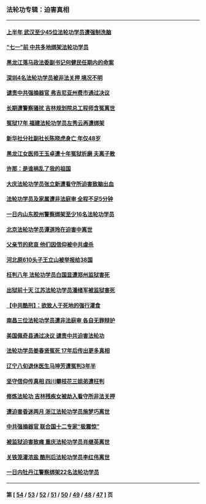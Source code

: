 ### 法轮功专辑：迫害真相
---
#### [上半年 武汉至少45位法轮功学员遭强制洗脑](../../pages/nf4379/n13047798.md?06260430) 
#### [“七一”前 中共多地绑架法轮功学员](../../pages/nf4379/n13045655.md?06260430) 
#### [黑龙江落马政法委副书记何健民任期内的命案](../../pages/nf4379/n13041837.md?06260430) 
#### [深圳4名法轮功学员被非法关押 境况不明](../../pages/nf4379/n13041685.md?06260430) 
#### [谴责中共强摘器官 弗吉尼亚州费市通过决议](../../pages/nf4379/n13040108.md?06260430) 
#### [长期遭警察骚扰 吉林规划院总工程师含冤离世](../../pages/nf4379/n13039001.md?06260430) 
#### [冤狱17年 福建法轮功学员左秀云再遭绑架](../../pages/nf4379/n13039942.md?06260430) 
#### [新华社分社副社长陈晓虎身亡 年仅48岁](../../pages/nf4379/n13039675.md?06260430) 
#### [黑龙江女医师王玉卓遭十年冤狱折磨 夫离子散](../../pages/nf4379/n13037253.md?06260430) 
#### [许那：是谁祸乱了我的祖国](../../pages/nf4379/n13037641.md?06260430) 
#### [大庆法轮功学员张立新遭看守所迫害致脑出血](../../pages/nf4379/n13036915.md?06260430) 
#### [法轮功学员及家属遭非法庭审 全程不足5分钟](../../pages/nf4379/n13035007.md?06260430) 
#### [一日内山东胶州警察绑架至少16名法轮功学员](../../pages/nf4379/n13034634.md?06260430) 
#### [北京法轮功学员谭道玲在迫害中离世](../../pages/nf4379/n13033671.md?06260430) 
#### [父亲节的悲哀 他们因信仰被中共虐杀](../../pages/nf4379/n13031547.md?06260430) 
#### [河北原610头子王立山被举报给38国](../../pages/nf4379/n13033924.md?06260430) 
#### [枉判八年 法轮功学员白国显遭郑州监狱害死](../../pages/nf4379/n13033662.md?06260430) 
#### [出狱前十天 江苏法轮功学员潘绪军被监狱害死](../../pages/nf4379/n13030988.md?06260430) 
#### [【中共酷刑】：欲致人于死地的强行灌食](../../pages/nf4379/n13029575.md?06260430) 
#### [南昌三位法轮功学员遭非法庭审 各自无罪辩护](../../pages/nf4379/n13028346.md?06260430) 
#### [美国佩奇县通过决议 谴责中共迫害法轮功](../../pages/nf4379/n13027185.md?06260430) 
#### [法轮功学员姜春贤冤死 17年后传出更多真相](../../pages/nf4379/n13026531.md?06260430) 
#### [辽宁八旬退休医生马坤芳遭冤判3年半](../../pages/nf4379/n13025809.md?06260430) 
#### [坚守信仰传真相 四川攀枝花三姐弟遭枉判](../../pages/nf4379/n13021791.md?06260430) 
#### [修炼法轮功 吉林残疾女被劫入看守所非法关押](../../pages/nf4379/n13024082.md?06260430) 
#### [遭迫害昏迷两月 浙江法轮功学员施梦巧离世](../../pages/nf4379/n13023785.md?06260430) 
#### [中共强摘器官 联合国十二专家“极震惊”](../../pages/nf4379/n13024313.md?06260430) 
#### [被监狱迫害致瘫 重庆法轮功学员肖继英离世](../../pages/nf4379/n13021610.md?06260430) 
#### [关铁笼灌浓盐 酷刑后法轮功学员李红伟离世](../../pages/nf4379/n13020931.md?06260430) 
#### [一日内牡丹江警察绑架22名法轮功学员](../../pages/nf4379/n13019320.md?06260430) 

---
#### 第 [ [54](./54.md?06260430) / [53](./53.md?06260430) / [52](./52.md?06260430) / [51](./51.md?06260430) / [50](./50.md?06260430) / [49](./49.md?06260430) / [48](./48.md?06260430) / [47](./47.md?06260430) ] 页
